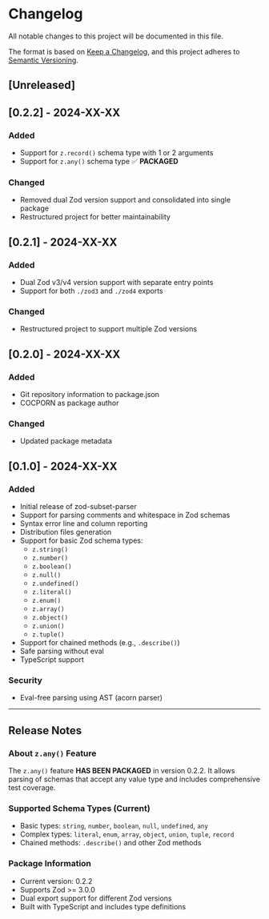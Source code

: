 # Changelog

All notable changes to this project will be documented in this file.

The format is based on [Keep a Changelog](https://keepachangelog.com/en/1.0.0/),
and this project adheres to [Semantic Versioning](https://semver.org/spec/v2.0.0.html).

## [Unreleased]

## [0.2.2] - 2024-XX-XX

### Added
- Support for `z.record()` schema type with 1 or 2 arguments
- Support for `z.any()` schema type ✅ **PACKAGED**

### Changed
- Removed dual Zod version support and consolidated into single package
- Restructured project for better maintainability

## [0.2.1] - 2024-XX-XX

### Added
- Dual Zod v3/v4 version support with separate entry points
- Support for both `./zod3` and `./zod4` exports

### Changed
- Restructured project to support multiple Zod versions

## [0.2.0] - 2024-XX-XX

### Added
- Git repository information to package.json
- COCPORN as package author

### Changed
- Updated package metadata

## [0.1.0] - 2024-XX-XX

### Added
- Initial release of zod-subset-parser
- Support for parsing comments and whitespace in Zod schemas
- Syntax error line and column reporting
- Distribution files generation
- Support for basic Zod schema types:
  - `z.string()`
  - `z.number()`
  - `z.boolean()`
  - `z.null()`
  - `z.undefined()`
  - `z.literal()`
  - `z.enum()`
  - `z.array()`
  - `z.object()`
  - `z.union()`
  - `z.tuple()`
- Support for chained methods (e.g., `.describe()`)
- Safe parsing without eval
- TypeScript support

### Security
- Eval-free parsing using AST (acorn parser)

---

## Release Notes

### About `z.any()` Feature
The `z.any()` feature **HAS BEEN PACKAGED** in version 0.2.2. It allows parsing of schemas that accept any value type and includes comprehensive test coverage.

### Supported Schema Types (Current)
- Basic types: `string`, `number`, `boolean`, `null`, `undefined`, `any`
- Complex types: `literal`, `enum`, `array`, `object`, `union`, `tuple`, `record`
- Chained methods: `.describe()` and other Zod methods

### Package Information
- Current version: 0.2.2
- Supports Zod >= 3.0.0
- Dual export support for different Zod versions
- Built with TypeScript and includes type definitions
